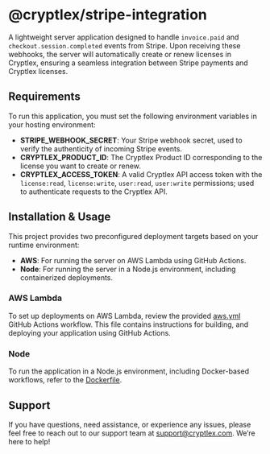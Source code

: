 # @cryptlex/stripe-integration
A lightweight server application designed to handle `invoice.paid` and `checkout.session.completed` events from Stripe. Upon receiving these webhooks, the server will automatically create or renew licenses in Cryptlex, ensuring a seamless integration between Stripe payments and Cryptlex licenses.

## Requirements
To run this application, you must set the following environment variables in your hosting environment:

- **STRIPE_WEBHOOK_SECRET**: Your Stripe webhook secret, used to verify the authenticity of incoming Stripe events.
- **CRYPTLEX_PRODUCT_ID**: The Cryptlex Product ID corresponding to the license you want to create or renew.
- **CRYPTLEX_ACCESS_TOKEN**: A valid Cryptlex API access token with the `license:read`, `license:write`, `user:read`, `user:write` permissions; used to authenticate requests to the Cryptlex API.

## Installation & Usage
This project provides two preconfigured deployment targets based on your runtime environment:
- **AWS**: For running the server on AWS Lambda using GitHub Actions.
- **Node**: For running the server in a Node.js environment, including containerized deployments.

### AWS Lambda
To set up deployments on AWS Lambda, review the provided [aws.yml](./.github/workflows/aws.yml) GitHub Actions workflow. This file contains instructions for building, and deploying your application using GitHub Actions.

### Node
To run the application in a Node.js environment, including Docker-based workflows, refer to the [Dockerfile](./Dockerfile).

## Support
If you have questions, need assistance, or experience any issues, please feel free to reach out to our support team at [support@cryptlex.com](mailto:support@cryptlex.com). We’re here to help!